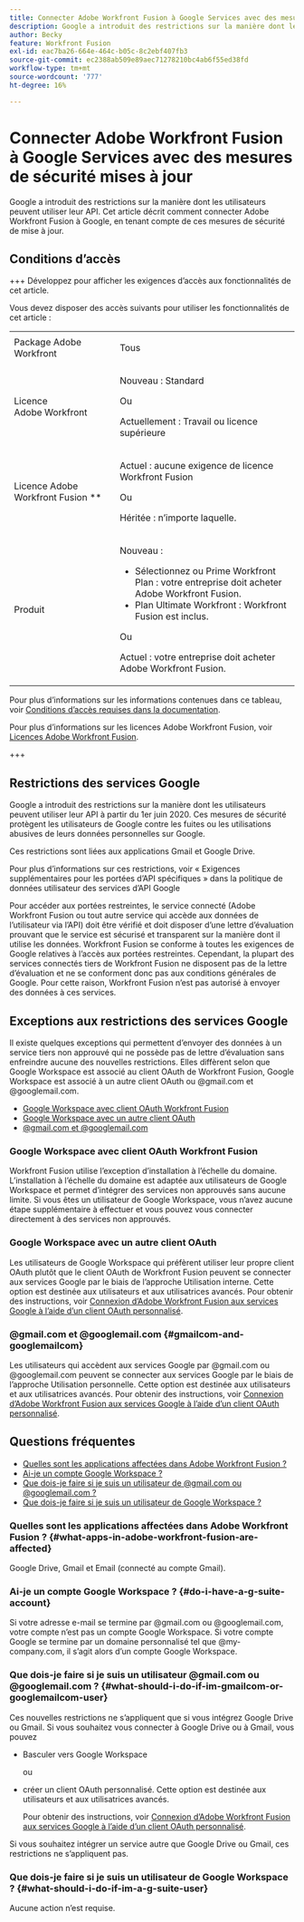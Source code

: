 ```yaml
---
title: Connecter Adobe Workfront Fusion à Google Services avec des mesures de sécurité mises à jour
description: Google a introduit des restrictions sur la manière dont les utilisateurs peuvent utiliser leur API. Cet article décrit comment connecter Adobe Workfront Fusion à Google, en tenant compte de ces mesures de sécurité de mise à jour.
author: Becky
feature: Workfront Fusion
exl-id: eac7ba26-664e-464c-b05c-8c2ebf407fb3
source-git-commit: ec2388ab509e89aec71278210bc4ab6f55ed38fd
workflow-type: tm+mt
source-wordcount: '777'
ht-degree: 16%

---
```


# Connecter Adobe Workfront Fusion à Google Services avec des mesures de sécurité mises à jour

Google a introduit des restrictions sur la manière dont les utilisateurs peuvent utiliser leur API. Cet article décrit comment connecter Adobe Workfront Fusion à Google, en tenant compte de ces mesures de sécurité de mise à jour.

## Conditions d’accès

+++ Développez pour afficher les exigences d’accès aux fonctionnalités de cet article.

Vous devez disposer des accès suivants pour utiliser les fonctionnalités de cet article :

<table style="table-layout:auto">
 <col> 
 <col> 
 <tbody> 
  <tr> 
   <td role="rowheader">Package Adobe Workfront 
   <td> <p>Tous</p> </td> 
  </tr> 
  <tr data-mc-conditions=""> 
   <td role="rowheader">Licence Adobe Workfront</td> 
   <td> <p>Nouveau : Standard</p><p>Ou</p><p>Actuellement : Travail ou licence supérieure</p> </td> 
  </tr> 
  <tr> 
   <td role="rowheader">Licence Adobe Workfront Fusion **</td> 
   <td>
   <p>Actuel : aucune exigence de licence Workfront Fusion</p>
   <p>Ou</p>
   <p>Héritée : n’importe laquelle. </p>
   </td> 
  </tr> 
  <tr> 
   <td role="rowheader">Produit</td> 
   <td>
   <p>Nouveau :</p> <ul><li>Sélectionnez ou Prime Workfront Plan : votre entreprise doit acheter Adobe Workfront Fusion.</li><li>Plan Ultimate Workfront : Workfront Fusion est inclus.</li></ul>
   <p>Ou</p>
   <p>Actuel : votre entreprise doit acheter Adobe Workfront Fusion.</p>
   </td> 
  </tr>
 </tbody> 
</table>

Pour plus d’informations sur les informations contenues dans ce tableau, voir [Conditions d’accès requises dans la documentation](/help/workfront-fusion/references/licenses-and-roles/access-level-requirements-in-documentation.md).

Pour plus d’informations sur les licences Adobe Workfront Fusion, voir [Licences Adobe Workfront Fusion](/help/workfront-fusion/set-up-and-manage-workfront-fusion/licensing-operations-overview/license-automation-vs-integration.md).

+++

## Restrictions des services Google

Google a introduit des restrictions sur la manière dont les utilisateurs peuvent utiliser leur API à partir du 1er juin 2020. Ces mesures de sécurité protègent les utilisateurs de Google contre les fuites ou les utilisations abusives de leurs données personnelles sur Google.

Ces restrictions sont liées aux applications Gmail et Google Drive.

Pour plus d’informations sur ces restrictions, voir « Exigences supplémentaires pour les portées d’API spécifiques » dans la politique de données utilisateur des services d’API Google [](https://developers.google.com/terms/api-services-user-data-policy#additional_requirements_for_specific_api_scopes)

Pour accéder aux portées restreintes, le service connecté (Adobe Workfront Fusion ou tout autre service qui accède aux données de l’utilisateur via l’API) doit être vérifié et doit disposer d’une lettre d’évaluation prouvant que le service est sécurisé et transparent sur la manière dont il utilise les données. Workfront Fusion se conforme à toutes les exigences de Google relatives à l’accès aux portées restreintes. Cependant, la plupart des services connectés tiers de Workfront Fusion ne disposent pas de la lettre d’évaluation et ne se conforment donc pas aux conditions générales de Google. Pour cette raison, Workfront Fusion n’est pas autorisé à envoyer des données à ces services.

## Exceptions aux restrictions des services Google

Il existe quelques exceptions qui permettent d’envoyer des données à un service tiers non approuvé qui ne possède pas de lettre d’évaluation sans enfreindre aucune des nouvelles restrictions. Elles diffèrent selon que Google Workspace est associé au client OAuth de Workfront Fusion, Google Workspace est associé à un autre client OAuth ou @gmail.com et @googlemail.com.

* [Google Workspace avec client OAuth Workfront Fusion](#google-workspace-with-workfront-fusion-oauth-client)
* [Google Workspace avec un autre client OAuth](#google-workspace-with-another-oauth-client)
* [@gmail.com et @googlemail.com](#gmailcom-and-googlemailcom)

### Google Workspace avec client OAuth Workfront Fusion

Workfront Fusion utilise l’exception d’installation à l’échelle du domaine. L’installation à l’échelle du domaine est adaptée aux utilisateurs de Google Workspace et permet d’intégrer des services non approuvés sans aucune limite. Si vous êtes un utilisateur de Google Workspace, vous n’avez aucune étape supplémentaire à effectuer et vous pouvez vous connecter directement à des services non approuvés.

### Google Workspace avec un autre client OAuth

Les utilisateurs de Google Workspace qui préfèrent utiliser leur propre client OAuth plutôt que le client OAuth de Workfront Fusion peuvent se connecter aux services Google par le biais de l’approche Utilisation interne. Cette option est destinée aux utilisateurs et aux utilisatrices avancés. Pour obtenir des instructions, voir [Connexion d’Adobe Workfront Fusion aux services Google à l’aide d’un client OAuth personnalisé](/help/workfront-fusion/create-scenarios/connect-to-apps/connect-fusion-to-google-using-oauth.md).

### @gmail.com et @googlemail.com {#gmailcom-and-googlemailcom}

Les utilisateurs qui accèdent aux services Google par @gmail.com ou @googlemail.com peuvent se connecter aux services Google par le biais de l’approche Utilisation personnelle. Cette option est destinée aux utilisateurs et aux utilisatrices avancés. Pour obtenir des instructions, voir [Connexion d’Adobe Workfront Fusion aux services Google à l’aide d’un client OAuth personnalisé](/help/workfront-fusion/create-scenarios/connect-to-apps/connect-fusion-to-google-using-oauth.md).

## Questions fréquentes

* [Quelles sont les applications affectées dans Adobe Workfront Fusion ?](#what-apps-in-adobe-workfront-fusion-are-affected)
* [Ai-je un compte Google Workspace ?](#do-i-have-a-g-suite-account)
* [Que dois-je faire si je suis un utilisateur de @gmail.com ou @googlemail.com ?](#what-should-i-do-if-im-gmailcom-or-googlemailcom-user)
* [Que dois-je faire si je suis un utilisateur de Google Workspace ?](#what-should-i-do-if-im-a-g-suite-user)

### Quelles sont les applications affectées dans Adobe Workfront Fusion ? {#what-apps-in-adobe-workfront-fusion-are-affected}

Google Drive, Gmail et Email (connecté au compte Gmail).

### Ai-je un compte Google Workspace ? {#do-i-have-a-g-suite-account}

Si votre adresse e-mail se termine par @gmail.com ou @googlemail.com, votre compte n’est pas un compte Google Workspace. Si votre compte Google se termine par un domaine personnalisé tel que @my-company.com, il s’agit alors d’un compte Google Workspace.

### Que dois-je faire si je suis un utilisateur @gmail.com ou @googlemail.com ? {#what-should-i-do-if-im-gmailcom-or-googlemailcom-user}

Ces nouvelles restrictions ne s’appliquent que si vous intégrez Google Drive ou Gmail. Si vous souhaitez vous connecter à Google Drive ou à Gmail, vous pouvez

* Basculer vers Google Workspace

  ou

* créer un client OAuth personnalisé. Cette option est destinée aux utilisateurs et aux utilisatrices avancés.

  Pour obtenir des instructions, voir [Connexion d’Adobe Workfront Fusion aux services Google à l’aide d’un client OAuth personnalisé](/help/workfront-fusion/create-scenarios/connect-to-apps/connect-fusion-to-google-using-oauth.md).

Si vous souhaitez intégrer un service autre que Google Drive ou Gmail, ces restrictions ne s’appliquent pas.

### Que dois-je faire si je suis un utilisateur de Google Workspace ? {#what-should-i-do-if-im-a-g-suite-user}

Aucune action n’est requise.
